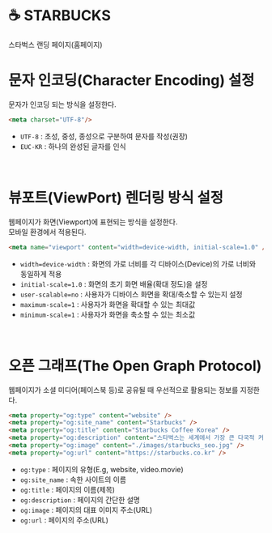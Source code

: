 # ☕️ STARBUCKS
스타벅스 랜딩 페이지(홈페이지)

 # 문자 인코딩(Character Encoding) 설정
 문자가 인코딩 되는 방식을 설정한다.
 ```HTML
 <meta charset="UTF-8"/>
 ```
 - <code>UTF-8</code> : 초성, 중성, 종성으로 구분하여 문자를 작성(권장)
 - <code>EUC-KR</code> : 하나의 완성된 글자를 인식
 <br>
 
 # 뷰포트(ViewPort) 렌더링 방식 설정
 웹페이지가 화면(Viewport)에 표현되는 방식을 설정한다.<br>
 모바일 환경에서 적용된다.
  ```HTML
<meta name="viewport" content="width=device-width, initial-scale=1.0" />
 ```
 - <code>width=device-width</code> : 화면의 가로 너비를 각 디바이스(Device)의 가로 너비와 동일하게 적용
 - <code>initial-scale=1.0</code> : 화면의 초기 화면 배율(확대 정도)을 설정
 - <code>user-scalable=no</code> : 사용자가 디바이스 화면을 확대/축소할 수 있는지 설정
 - <code>maximum-scale=1</code> : 사용자가 화면을 확대할 수 있는 최대값
 - <code>minimum-scale=1</code> : 사용자가 화면을 축소할 수 있는 최소값
  <br>

 # 오픈 그래프(The Open Graph Protocol)
 웹페이지가 소셜 미디어(페이스북 등)로 공유될 때 우선적으로 활용되는 정보를 지정한다.
```HTML
<meta property="og:type" content="website" />
<meta property="og:site_name" content="Starbucks" />
<meta property="og:title" content="Starbucks Coffee Korea" />
<meta property="og:description" content="스타벅스는 세계에서 가장 큰 다국적 커피 전문점으로, 64개국에서 총 23,187개의 매점을 운영하고 있습니다." />
<meta property="og:image" content="./images/starbucks_seo.jpg" />
<meta property="og:url" content="https://starbucks.co.kr" />
 ```
- <code>og:type</code> : 페이지의 유형(E.g, website, video.movie)
- <code>og:site_name</code> : 속한 사이트의 이름
- <code>og:title</code> : 페이지의 이름(제목)
- <code>og:description</code> : 페이지의 간단한 설명
- <code>og:image</code> : 페이지의 대표 이미지 주소(URL)
- <code>og:url</code> : 페이지의 주소(URL)


